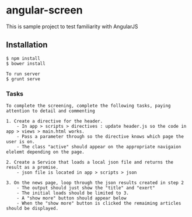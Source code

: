 # angular-screen

This is sample project to test familiarity with AngularJS

## Installation

	$ npm install
	$ bower install

	To run server
	$ grunt serve



### Tasks
	To complete the screening, complete the following tasks, paying attention to detail and commenting

	1. Create a directive for the header.
		- In app > scripts > directives : update header.js so the code in app > views > main.html works.
		- Pass a parameter through so the directive knows which page the user is on.
		- The class "active" should appear on the appropriate navigaion elelemt depending on the page.

	2. Create a Service that loads a local json file and returns the result as a promise.
		- json file is located in app > scripts > json

	3. On the news page, loop through the json results created in step 2
		- The output should just show the "title" and "exert"
		- The initial loads should be limited to 3.
		- A "show more" button should appear below
		- When the "show more" button is clicked the remaiming articles should be displayed.
